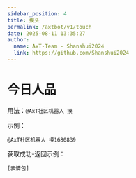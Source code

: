 ```yaml
---
sidebar_position: 4
title: 摸头
permalink: /axtbot/v1/touch
date: 2025-08-11 13:35:27
author:
  name: AxT-Team - Shanshui2024
  link: https://github.com/Shanshui2024
---
```

# 今日人品

用法：`@AxT社区机器人 摸`

示例：
```
@AxT社区机器人 摸1680839
```

获取成功-返回示例：
```
[表情包]
```
